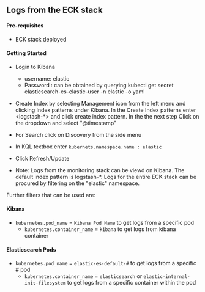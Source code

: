 ## Logs from the ECK stack

#### Pre-requisites
- ECK stack deployed

#### Getting Started

- Login to Kibana
  - username: elastic
  - Password : can be obtained by querying kubectl get secret elasticsearch-es-elastic-user -n elastic -o yaml
- Create Index by  selecting Management icon from the left menu and  clicking Index patterns under Kibana.  In the Create Index patterns enter <logstash-*> and click create index pattern.  In the the next step Click on the dropdown and select "@timestamp"

- For Search click on Discovery from the side menu

- In KQL textbox enter `kubernets.namespace.name : elastic`

- Click Refresh/Update

- Note: Logs from the monitoring stack can be viewd on Kibana. The default index pattern is logstash-*. Logs for the entire ECK stack can be procured by filtering on the "elastic" namespace.

Further filters that can be used are:

#### Kibana

  - `kubernetes.pod_name`   = `Kibana Pod Name` to get logs from a specific  pod
     - `kubernetes.container_name` = `kibana` to get logs from kibana container

####  Elasticsearch Pods

  - `kubernetes.pod_name`   = `elastic-es-default-#` to get logs from a specific # pod
     - `kubernetes.container_name` = `elasticsearch` or `elastic-internal-init-filesystem` to get logs from a specific container within the pod